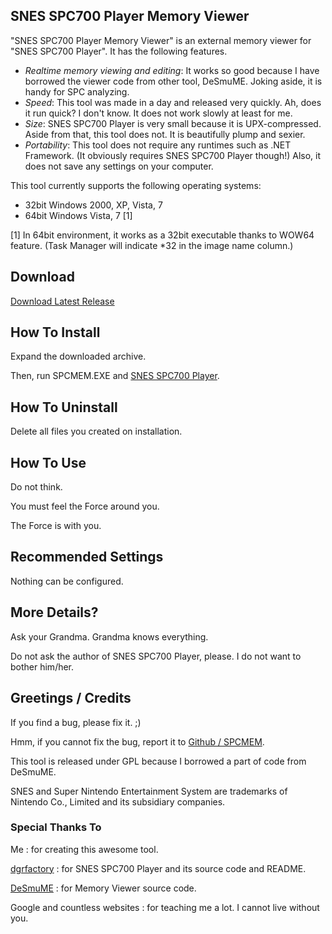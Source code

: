 SNES SPC700 Player Memory Viewer
--------------------------------

"SNES SPC700 Player Memory Viewer" is an external memory viewer for "SNES SPC700 Player". It has the following features.

- *Realtime memory viewing and editing*: It works so good because I have borrowed the viewer code from other tool, DeSmuME. Joking aside, it is handy for SPC analyzing.
- *Speed*: This tool was made in a day and released very quickly. Ah, does it run quick? I don't know. It does not work slowly at least for me.
- *Size*: SNES SPC700 Player is very small because it is UPX-compressed. Aside from that, this tool does not. It is beautifully plump and sexier.
- *Portability*: This tool does not require any runtimes such as .NET Framework. (It obviously requires SNES SPC700 Player though!) Also, it does not save any settings on your computer.

This tool currently supports the following operating systems:

- 32bit Windows 2000, XP, Vista, 7
- 64bit Windows Vista, 7 [1]

[1] In 64bit environment, it works as a 32bit executable thanks to WOW64 feature. (Task Manager will indicate *32 in the image name column.)

Download
--------

[Download Latest Release](https://github.com/gocha/spcmem/releases/latest)

How To Install
--------------

Expand the downloaded archive.

Then, run SPCMEM.EXE and [SNES SPC700 Player](http://dgrfactory.jp/).

How To Uninstall
----------------

Delete all files you created on installation.

How To Use
----------

Do not think.

You must feel the Force around you.

The Force is with you.

Recommended Settings
--------------------

Nothing can be configured.

More Details?
-------------

Ask your Grandma. Grandma knows everything.

Do not ask the author of SNES SPC700 Player, please. I do not want to bother him/her.

Greetings / Credits
-------------------

If you find a bug, please fix it. ;)

Hmm, if you cannot fix the bug, report it to [Github / SPCMEM](https://github.com/gocha/spcmem).

This tool is released under GPL because I borrowed a part of code from DeSmuME.

SNES and Super Nintendo Entertainment System are trademarks of Nintendo Co., Limited and its subsidiary companies.

### Special Thanks To ###

Me
  : for creating this awesome tool.

[dgrfactory](http://dgrfactory.jp/)
  : for SNES SPC700 Player and its source code and README.

[DeSmuME](http://desmume.org/)
  : for Memory Viewer source code.

Google and countless websites
  : for teaching me a lot. I cannot live without you.
